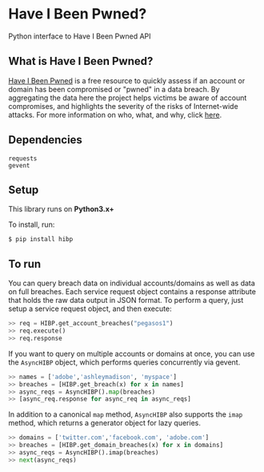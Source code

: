 # Have I Been Pwned?
Python interface to Have I Been Pwned API


## What is Have I Been Pwned?

[Have I Been Pwned](https://haveibeenpwned.com/) is a free resource to quickly assess if an account or domain has been compromised or "pwned" in a data breach. By aggregating the data here the project helps victims be aware of account compromises, and highlights the severity of the risks of Internet-wide attacks. For more information on who, what, and why, click [here](https://haveibeenpwned.com/About).

## Dependencies

```
requests
gevent
```

## Setup

This library runs on **Python3.x+**

To install, run:

```
$ pip install hibp
```

## To run

You can query breach data on individual accounts/domains as well as data on full breaches. Each service request object contains a response attribute that holds the raw data output in JSON format. To perform a query, just setup a service request object, and then execute:

```python
>> req = HIBP.get_account_breaches("pegasos1")
>> req.execute()
>> req.response
```


If you want to query on multiple accounts or domains at once, you can use the `AsyncHIBP` object, which performs queries concurrently via gevent.

```python
>> names = ['adobe','ashleymadison', 'myspace']
>> breaches = [HIBP.get_breach(x) for x in names]
>> async_reqs = AsyncHIBP().map(breaches)
>> [async_req.response for async_req in async_reqs]
```

In addition to a canonical `map` method, `AsyncHIBP` also supports the `imap` method, which returns a generator object for lazy queries.


```python
>> domains = ['twitter.com','facebook.com', 'adobe.com']
>> breaches = [HIBP.get_domain_breaches(x) for x in domains]
>> async_reqs = AsyncHIBP().imap(breaches)
>> next(async_reqs)
```

